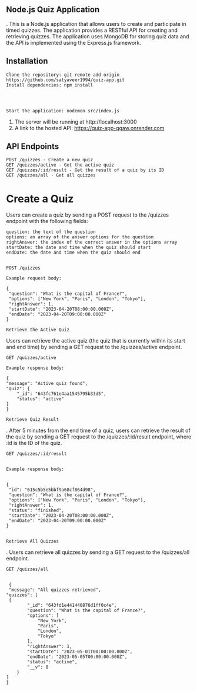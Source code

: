 ## Node.js Quiz Application

. This is a Node.js application that allows users to create and participate in timed quizzes. The application provides a RESTful API for creating and retrieving quizzes. The application uses MongoDB for storing quiz data and the API is implemented using the Express.js framework.

## Installation

    Clone the repository: git remote add origin https://github.com/satyaveer1994/quiz-app.git
    Install dependencies: npm install




    Start the application: nodemon src/index.js

1. The server will be running at http://localhost:3000
2. A link to the hosted API: https://quiz-app-qgaw.onrender.com

## API Endpoints

    POST /quizzes - Create a new quiz
    GET /quizzes/active - Get the active quiz
    GET /quizzes/:id/result - Get the result of a quiz by its ID
    GET /quizzes/all - Get all quizzes
# Create a Quiz

Users can create a quiz by sending a POST request to the /quizzes endpoint with the following fields:

    question: the text of the question
    options: an array of the answer options for the question
    rightAnswer: the index of the correct answer in the options array
    startDate: the date and time when the quiz should start
    endDate: the date and time when the quiz should end


    POST /quizzes

    Example request body:

    {
     "question": "What is the capital of France?",
     "options": ["New York", "Paris", "London", "Tokyo"],
     "rightAnswer": 1,
     "startDate": "2023-04-20T08:00:00.000Z",
     "endDate": "2023-04-20T09:00:00.000Z"
    }

    Retrieve the Active Quiz

Users can retrieve the active quiz (the quiz that is currently within its start and end time) by sending a GET request to the /quizzes/active endpoint.

    GET /quizzes/active

    Example response body:

    {
    "message": "Active quiz found",
    "quiz": {
        "_id": "643fc761e4aa1545795b33d5",
        "status": "active"
    }
    }

    Retrieve Quiz Result

. After 5 minutes from the end time of a quiz, users can retrieve the result of the quiz by sending a GET request to the /quizzes/:id/result endpoint, where :id is the ID of the quiz.

    GET /quizzes/:id/result


    Example response body:


    {
     "id": "615c5b5e5bbf9a68cf864d98",
     "question": "What is the capital of France?",
     "options": ["New York", "Paris", "London", "Tokyo"],
     "rightAnswer": 1,
     "status": "finished",
     "startDate": "2023-04-20T08:00:00.000Z",
     "endDate": "2023-04-20T09:00:00.000Z"
    }


    Retrieve All Quizzes

. Users can retrieve all quizzes by sending a GET request to the /quizzes/all endpoint.

    GET /quizzes/all


     {
     "message": "All quizzes retrieved",
    "quizzes": [
     {
            "_id": "643fd1e441440876d1ff0c4e",
            "question": "What is the capital of France?",
            "options": [
                "New York",
                "Paris",
                "London",
                "Tokyo"
            ],
            "rightAnswer": 1,
            "startDate": "2023-05-01T00:00:00.000Z",
            "endDate": "2023-05-05T00:00:00.000Z",
            "status": "active",
            "__v": 0
        }
    ]
    }
